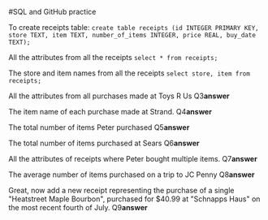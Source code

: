 #SQL and GitHub practice

To create receipts table:
```create table receipts (id INTEGER PRIMARY KEY, store TEXT, item TEXT, number_of_items INTEGER, price REAL, buy_date TEXT);```

All the attributes from all the receipts
```select * from receipts;```

The store and item names from all the receipts
```select store, item from receipts;```

All the attributes from all purchases made at Toys R Us
Q3**answer**

The item name of each purchase made at Strand.
Q4**answer**

The total number of items Peter purchased
Q5**answer**

The total number of items purchased at Sears
Q6**answer**

All the attributes of receipts where Peter bought multiple items.
Q7**answer**

The average number of items purchased on a trip to JC Penny
Q8**answer**

Great, now add a new receipt representing the purchase of a single "Heatstreet Maple Bourbon", purchased for $40.99 at "Schnapps Haus" on the most recent fourth of July.
Q9**answer**
